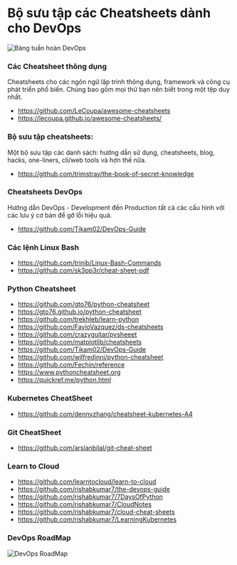 # Bộ sưu tập các Cheatsheets dành cho DevOps

![Bảng tuần hoàn DevOps](../Overview/periodic-table-devops.png)

### Các Cheatsheet thông dụng

Cheatsheets cho các ngôn ngữ lập trình thông dụng, framework và công cụ phát triển phổ biến. Chúng bao gồm mọi thứ bạn nên biết trong một tệp duy nhất.

- https://github.com/LeCoupa/awesome-cheatsheets 
- https://lecoupa.github.io/awesome-cheatsheets/

### Bộ sưu tập cheatsheets: 

Một bộ sưu tập các danh sách: hướng dẫn sử dụng, cheatsheets, blog, hacks, one-liners, cli/web tools và hơn thế nữa.

- https://github.com/trimstray/the-book-of-secret-knowledge

### Cheatsheets DevOps

Hướng dẫn DevOps - Development đến Production tất cả các cấu hình với các lưu ý cơ bản để gỡ lỗi hiệu quả.

- https://github.com/Tikam02/DevOps-Guide

### Các lệnh Linux Bash

- https://github.com/trinib/Linux-Bash-Commands
- https://github.com/sk3pp3r/cheat-sheet-pdf

###  Python Cheatsheet

- https://github.com/gto76/python-cheatsheet
- https://gto76.github.io/python-cheatsheet
- https://github.com/trekhleb/learn-python
- https://github.com/FavioVazquez/ds-cheatsheets
- https://github.com/crazyguitar/pysheeet
- https://github.com/matplotlib/cheatsheets
- https://github.com/Tikam02/DevOps-Guide
- https://github.com/wilfredinni/python-cheatsheet
- https://github.com/Fechin/reference
- https://www.pythoncheatsheet.org
- https://quickref.me/python.html

### Kubernetes CheatSheet

- https://github.com/dennyzhang/cheatsheet-kubernetes-A4

### Git CheatSheet

- https://github.com/arslanbilal/git-cheat-sheet

### Learn to Cloud

- https://github.com/learntocloud/learn-to-cloud
- https://github.com/rishabkumar7/the-devops-guide
- https://github.com/rishabkumar7/7DaysOfPython
- https://github.com/rishabkumar7/CloudNotes
- https://github.com/rishabkumar7/cloud-cheat-sheets
- https://github.com/rishabkumar7/LearningKubernetes

### DevOps RoadMap

![DevOps RoadMap](../Overview/DevOps-Roadmap.png)